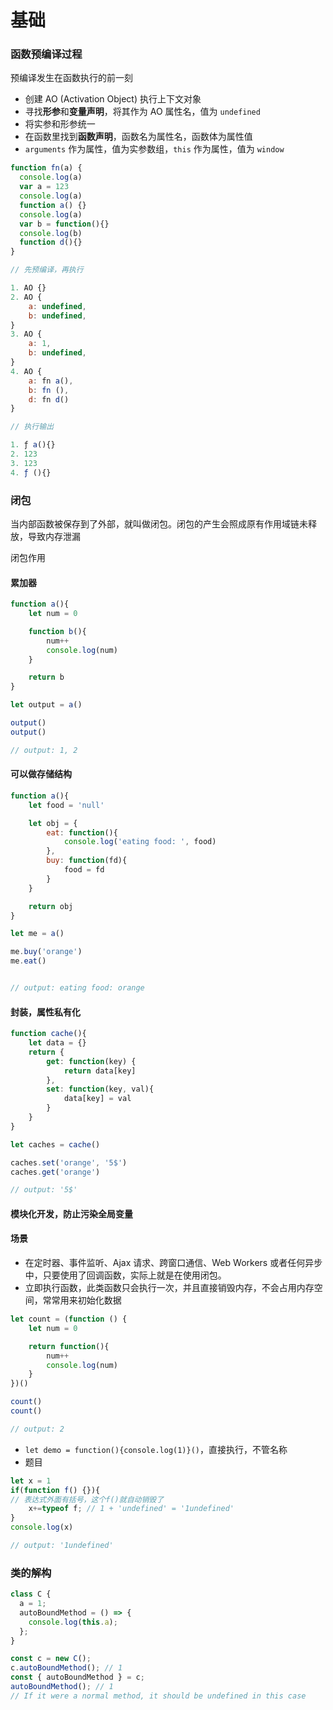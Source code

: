 # 基础

### 函数预编译过程
预编译发生在函数执行的前一刻
- 创建 AO (Activation Object) 执行上下文对象
- 寻找**形参**和**变量声明**，将其作为 AO 属性名，值为 `undefined`
- 将实参和形参统一
- 在函数里找到**函数声明**，函数名为属性名，函数体为属性值
- `arguments` 作为属性，值为实参数组，`this` 作为属性，值为 `window`
  
```js
function fn(a) {
  console.log(a)
  var a = 123
  console.log(a)
  function a() {}
  console.log(a)
  var b = function(){}
  console.log(b)
  function d(){}
}

// 先预编译，再执行

1. AO {}
2. AO {
    a: undefined,
    b: undefined,
}
3. AO {
    a: 1,
    b: undefined,
}
4. AO {
    a: fn a(),
    b: fn (),
    d: fn d()
}

// 执行输出

1. ƒ a(){}
2. 123
3. 123
4. ƒ (){}
```

### 闭包
当内部函数被保存到了外部，就叫做闭包。闭包的产生会照成原有作用域链未释放，导致内存泄漏

闭包作用

#### 累加器
```js
function a(){
    let num = 0

    function b(){
        num++
        console.log(num)
    }

    return b
}

let output = a()

output()
output()

// output: 1, 2
```

#### 可以做存储结构
```js
function a(){
    let food = 'null'

    let obj = {
        eat: function(){
            console.log('eating food: ', food)
        },
        buy: function(fd){
            food = fd
        }
    } 

    return obj
}

let me = a()

me.buy('orange')
me.eat()


// output: eating food: orange
```

#### 封装，属性私有化

```js
function cache(){
    let data = {}
    return {
        get: function(key) {
            return data[key]
        },
        set: function(key, val){
            data[key] = val
        }
    }
}

let caches = cache()

caches.set('orange', '5$')
caches.get('orange')

// output: '5$'
```

#### 模块化开发，防止污染全局变量

#### 场景
- 在定时器、事件监听、Ajax 请求、跨窗口通信、Web Workers 或者任何异步中，只要使用了回调函数，实际上就是在使用闭包。
- 立即执行函数，此类函数只会执行一次，并且直接销毁内存，不会占用内存空间，常常用来初始化数据
```js
let count = (function () {
    let num = 0

    return function(){
        num++
        console.log(num)
    }
})()

count()
count()

// output: 2
```
- `let demo = function(){console.log(1)}()`，直接执行，不管名称
- 题目
```js
let x = 1
if(function f() {}){ 
// 表达式外面有括号，这个f()就自动销毁了
    x+=typeof f; // 1 + 'undefined' = '1undefined'
}
console.log(x)

// output: '1undefined'
```

### 类的解构

```js
class C {
  a = 1;
  autoBoundMethod = () => {
    console.log(this.a);
  };
}

const c = new C();
c.autoBoundMethod(); // 1
const { autoBoundMethod } = c;
autoBoundMethod(); // 1
// If it were a normal method, it should be undefined in this case
```
